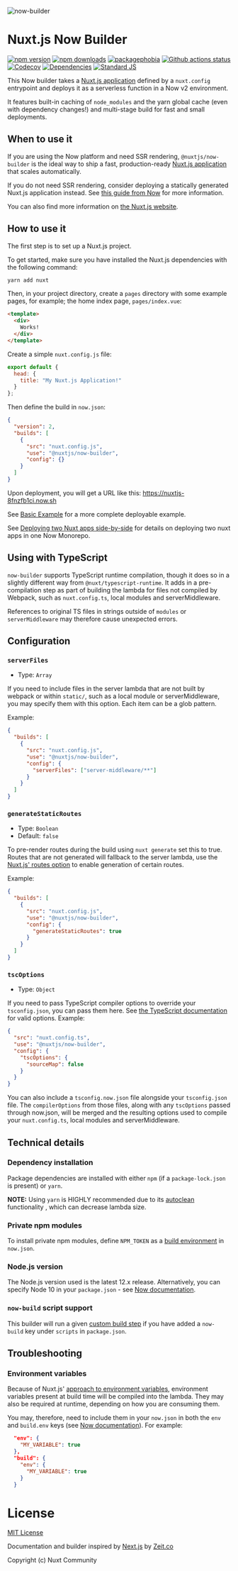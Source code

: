 ![now-builder](https://user-images.githubusercontent.com/904724/61308402-7a752d00-a7f0-11e9-9502-23731ccd00fd.png)

# Nuxt.js Now Builder

[![npm version][npm-version-src]][npm-version-href]
[![npm downloads][npm-downloads-src]][npm-downloads-href]
[![packagephobia][packagephobia-src]][packagephobia-href]
[![Github actions status][github-ci-src]][github-ci-href]
[![Codecov][codecov-src]][codecov-href]
[![Dependencies][david-dm-src]][david-dm-href]
[![Standard JS][standard-js-src]][standard-js-href]

This Now builder takes a [Nuxt.js application](https://nuxtjs.org) defined by a `nuxt.config` entrypoint and deploys it as a serverless function in a Now v2 environment.

It features built-in caching of `node_modules` and the yarn global cache (even with dependency changes!) and multi-stage build for fast and small deployments.

## When to use it

If you are using the Now platform and need SSR rendering, `@nuxtjs/now-builder` is the ideal way to ship a fast, production-ready [Nuxt.js application](https://nuxtjs.org) that scales automatically.

If you do not need SSR rendering, consider deploying a statically generated Nuxt.js application instead. See [this guide from Now](https://zeit.co/guides/deploying-nuxtjs-with-zeit-now) for more information.

You can also find more information on [the Nuxt.js website](https://nuxtjs.org).

## How to use it

The first step is to set up a Nuxt.js project.

To get started, make sure you have installed the Nuxt.js dependencies with the following command:

```bash
yarn add nuxt
```

Then, in your project directory, create a `pages` directory with some example pages, for example; the home index page, `pages/index.vue`:

```html
<template>
  <div>
    Works!
  </div>
</template>
```

Create a simple `nuxt.config.js` file:

```js
export default {
  head: {
    title: "My Nuxt.js Application!"
  }
};
```

Then define the build in `now.json`:

```json
{
  "version": 2,
  "builds": [
    {
      "src": "nuxt.config.js",
      "use": "@nuxtjs/now-builder",
      "config": {}
    }
  ]
}
```

Upon deployment, you will get a URL like this: https://nuxtjs-8fnzfb1ci.now.sh

See [Basic Example](./examples/basic) for a more complete deployable example.

See [Deploying two Nuxt apps side-by-side](./examples/side-by-side/README.md) for details on deploying two nuxt apps in one Now Monorepo.

## Using with TypeScript

`now-builder` supports TypeScript runtime compilation, though it does so in a slightly different way from `@nuxt/typescript-runtime`. It adds in a pre-compilation step as part of building the lambda for files not compiled by Webpack, such as `nuxt.config.ts`, local modules and serverMiddleware.

References to original TS files in strings outside of `modules` or `serverMiddleware` may therefore cause unexpected errors.

## Configuration

### `serverFiles`

- Type: `Array`

If you need to include files in the server lambda that are not built by webpack or within `static/`, such as a local module or serverMiddleware, you may specify them with this option. Each item can be a glob pattern.

Example:

```json
{
  "builds": [
    {
      "src": "nuxt.config.js",
      "use": "@nuxtjs/now-builder",
      "config": {
        "serverFiles": ["server-middleware/**"]
      }
    }
  ]
}
```

### `generateStaticRoutes`

- Type: `Boolean`
- Default: `false`

To pre-render routes during the build using `nuxt generate` set this to true. Routes that are not generated will fallback to the server lambda, use the [Nuxt.js' routes option](https://nuxtjs.org/api/configuration-generate/#routes) to enable generation of certain routes.

Example:

```json
{
  "builds": [
    {
      "src": "nuxt.config.js",
      "use": "@nuxtjs/now-builder",
      "config": {
        "generateStaticRoutes": true
      }
    }
  ]
}
```

### `tscOptions`

- Type: `Object`

If you need to pass TypeScript compiler options to override your `tsconfig.json`, you can pass them here. See [the TypeScript documentation](https://www.typescriptlang.org/docs/handbook/compiler-options.html) for valid options. Example:

```json
{
  "src": "nuxt.config.ts",
  "use": "@nuxtjs/now-builder",
  "config": {
    "tscOptions": {
      "sourceMap": false
    }
  }
}
```

You can also include a `tsconfig.now.json` file alongside your `tsconfig.json` file. The `compilerOptions` from those files, along with any `tscOptions` passed through now.json, will be merged and the resulting options used to compile your `nuxt.config.ts`, local modules and serverMiddleware.

## Technical details

### Dependency installation

Package dependencies are installed with either `npm` (if a `package-lock.json` is present) or `yarn`.

**NOTE:** Using `yarn` is HIGHLY recommended due to its [autoclean](https://yarnpkg.com/lang/en/docs/cli/autoclean) functionality , which can decrease lambda size.

### Private npm modules

To install private npm modules, define `NPM_TOKEN` as a [build environment](https://zeit.co/docs/v2/deployments/configuration#build.env) in `now.json`.

### Node.js version

The Node.js version used is the latest 12.x release. Alternatively, you can specify Node 10 in your `package.json` - see [Now documentation](https://zeit.co/docs/runtimes#official-runtimes/node-js/node-js-version).

### `now-build` script support

This builder will run a given [custom build step](https://zeit.co/docs/runtimes/?query=now-build#advanced-usage/advanced-node-js-usage/custom-build-step-for-node-js) if you have added a `now-build` key under `scripts` in `package.json`.

## Troubleshooting

### Environment variables

Because of Nuxt.js' [approach to environment variables](https://nuxtjs.org/api/configuration-env#process-env-), environment variables present at build time will be compiled into the lambda. They may also be required at runtime, depending on how you are consuming them.

You may, therefore, need to include them in your `now.json` in both the `env` and `build.env` keys (see [Now documentation](https://zeit.co/docs/v2/advanced/configuration#env)). For example:

```json
  "env": {
    "MY_VARIABLE": true
  },
  "build": {
    "env": {
      "MY_VARIABLE": true
    }
  }
```

# License

[MIT License](./LICENSE)

Documentation and builder inspired by [Next.js](https://nextjs.org) by [Zeit.co](https://zeit.co)

Copyright (c) Nuxt Community

<!-- Badges -->

[npm-version-src]: https://flat.badgen.net/npm/dt/@nuxtjs/now-builder
[npm-version-href]: https://npmjs.com/package/@nuxtjs/now-builder
[npm-downloads-src]: https://flat.badgen.net/npm/v/@nuxtjs/now-builder
[npm-downloads-href]: https://npmjs.com/package/@nuxtjs/now-builder
[github-ci-src]: https://flat.badgen.net//github/checks/nuxt/now-builder
[github-ci-href]: https://github.com/nuxt/now-builder/actions
[codecov-src]: https://flat.badgen.net/codecov/c/github/nuxt/now-builder
[codecov-href]: https://codecov.io/gh/nuxt/now-builder
[david-dm-src]: https://flat.badgen.net/david/dep/nuxt/now-builder
[david-dm-href]: https://david-dm.org/nuxt/now-builder
[standard-js-src]: https://flat.badgen.net/badge/code%20style/standard/f2a
[standard-js-href]: https://standardjs.com
[packagephobia-src]: https://flat.badgen.net/packagephobia/install/@nuxtjs/now-builder
[packagephobia-href]: https://packagephobia.now.sh/result?p=@nuxtjs/now-builder
